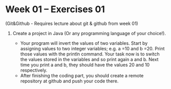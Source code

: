 # Week 01 – Exercises 01
(Git&Github - Requires lecture about git & github from week 01)


1. Create a project in Java (Or any programming language of your choice!).

	+ Your program will invert the values of two variables. Start by assigning values to two integer variables; e.g. a =10 and b =20. Print those values with the println command. Your task now is to switch the values stored in the variables and so print again a and b. Next time you print a and b, they should have the values 20 and 10 respectively.
	+ After finishing the coding part, you should create a remote repository at github and push your code there.
